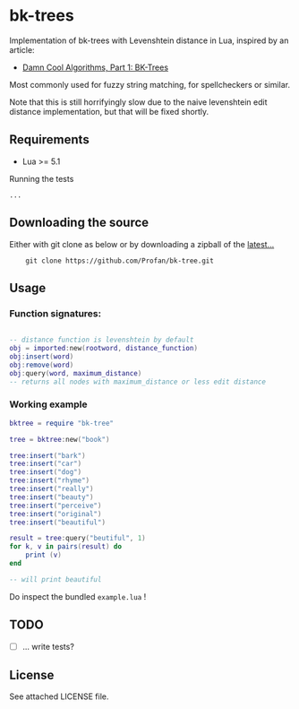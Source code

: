 bk-trees
=================================
Implementation of bk-trees with Levenshtein distance in Lua, inspired by an article:
* [Damn Cool Algorithms, Part 1: BK-Trees](http://blog.notdot.net/2007/4/Damn-Cool-Algorithms-Part-1-BK-Trees)

Most commonly used for fuzzy string matching, for spellcheckers or similar.

Note that this is still horrifyingly slow due to the naive levenshtein edit distance implementation, but that will be fixed shortly.

Requirements
------------

* Lua >= 5.1

Running the tests

	...

Downloading the source
------------
Either with git clone as below or by downloading a zipball of the [latest...](https://github.com/Profan/bk-tree/archive/master.zip)
		
		git clone https://github.com/Profan/bk-tree.git

Usage
------------

### Function signatures:
```lua

-- distance function is levenshtein by default
obj = imported:new(rootword, distance_function) 
obj:insert(word)
obj:remove(word)
obj:query(word, maximum_distance)
-- returns all nodes with maximum_distance or less edit distance
```

### Working example
```lua
bktree = require "bk-tree"

tree = bktree:new("book")

tree:insert("bark")
tree:insert("car")
tree:insert("dog")
tree:insert("rhyme")
tree:insert("really")
tree:insert("beauty")
tree:insert("perceive")
tree:insert("original")
tree:insert("beautiful")

result = tree:query("beutiful", 1)
for k, v in pairs(result) do
	print (v)
end

-- will print beautiful
```

Do inspect the bundled `example.lua` !

TODO
------------

 - [ ] ... write tests?

License
------------
See attached LICENSE file.
